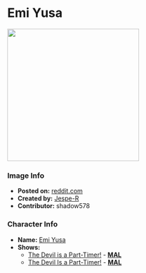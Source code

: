 # Emi Yusa

<img src="https://raw.githubusercontent.com/shadow578/Project-Padoru/master/Padoru/U_Jespe-R/the-devil-is-a-part-timer-emi-yusa.png" height="300">

### Image Info
* **Posted on:**     [reddit.com](https://www.reddit.com/r/Padoru/comments/hcnwfb/daily_padoru_172_emi_yusa_the_devil_is_a/)
* **Created by:**    [Jespe-R](https://github.com/shadow578/Project-Padoru/blob/master/table-of-contents/creators/JespeR.md)
* **Contributor:**   shadow578

### Character Info
* **Name:**   [Emi Yusa](https://myanimelist.net/character/70735)
* **Shows:**
  * [The Devil is a Part-Timer!](https://github.com/shadow578/Project-Padoru/blob/master/table-of-contents/shows/TheDevilisaPartTimer.md) - [__MAL__](https://myanimelist.net/anime/15809/Hataraku_Maou-sama)
  * [The Devil Is a Part-Timer!](https://github.com/shadow578/Project-Padoru/blob/master/table-of-contents/shows/TheDevilIsaPartTimer.md) - [__MAL__](https://myanimelist.net/manga/36719/Hataraku_Maou-sama)


